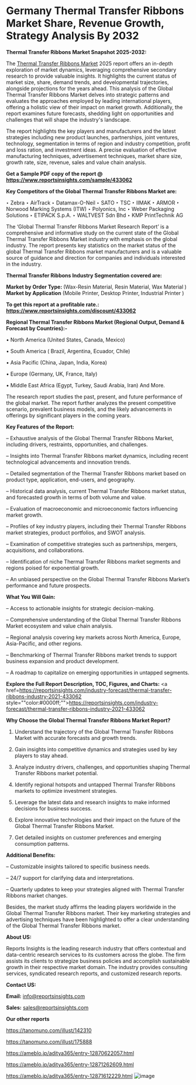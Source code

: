 # Germany Thermal Transfer Ribbons Market Share, Revenue Growth, Strategy Analysis By 2032

<strong>Thermal Transfer Ribbons Market Snapshot 2025-2032:</strong>

The <a href=https://www.reportsinsights.com/sample/433062>Thermal Transfer Ribbons Market</a> 2025 report offers an in-depth exploration of market dynamics, leveraging comprehensive secondary research to provide valuable insights. It highlights the current status of market size, share, demand trends, and developmental trajectories, alongside projections for the years ahead. This analysis of the Global Thermal Transfer Ribbons Market delves into strategic patterns and evaluates the approaches employed by leading international players, offering a holistic view of their impact on market growth. Additionally, the report examines future forecasts, shedding light on opportunities and challenges that will shape the industry's landscape.

The report highlights the key players and manufacturers and the latest strategies including new product launches, partnerships, joint ventures, technology, segmentation in terms of region and industry competition, profit and loss ration, and investment ideas. A precise evaluation of effective manufacturing techniques, advertisement techniques, market share size, growth rate, size, revenue, sales and value chain analysis.

<strong>Get a Sample PDF copy of the report @ <a href=https://www.reportsinsights.com/sample/433062 style=color:#0000ff;>https://www.reportsinsights.com/sample/433062</a></strong>

<strong>Key Competitors of the Global Thermal Transfer Ribbons Market are:</strong>

‣ Zebra
‣ AirTrack
‣ Datamax-O-Neil
‣ SATO
‣ TSC
‣ IIMAK
‣ ARMOR
‣ Norwood Marking Systems (ITW)
‣ Polyonics, Inc
‣ Weber Packaging Solutions
‣ ETIPACK S.p.A.
‣ WALTVEST Sdn Bhd
‣ KMP PrintTechnik AG

The ‘Global Thermal Transfer Ribbons Market Research Report’ is a comprehensive and informative study on the current state of the Global Thermal Transfer Ribbons Market industry with emphasis on the global industry. The report presents key statistics on the market status of the global Thermal Transfer Ribbons market manufacturers and is a valuable source of guidance and direction for companies and individuals interested in the industry.

<strong>Thermal Transfer Ribbons Industry Segmentation covered are:</strong>

<strong>Market by Order Type: </strong> (Wax-Resin Material, Resin Material, Wax Material )
<strong>Market by Application</strong> (Mobile Printer, Desktop Printer, Industrial Printer )

<strong>To get this report at a profitable rate.: <a href=https://www.reportsinsights.com/discount/433062 style=color:#0000ff;>https://www.reportsinsights.com/discount/433062</a></strong>

<strong>Regional Thermal Transfer Ribbons Market (Regional Output, Demand &amp; Forecast by Countries):-</strong>

• North America (United States, Canada, Mexico)

• South America ( Brazil, Argentina, Ecuador, Chile)

• Asia Pacific (China, Japan, India, Korea)

• Europe (Germany, UK, France, Italy)

• Middle East Africa (Egypt, Turkey, Saudi Arabia, Iran) And More.

The research report studies the past, present, and future performance of the global market. The report further analyzes the present competitive scenario, prevalent business models, and the likely advancements in offerings by significant players in the coming years.

<strong>Key Features of the Report:</strong>

– Exhaustive analysis of the Global Thermal Transfer Ribbons Market, including drivers, restraints, opportunities, and challenges.

– Insights into Thermal Transfer Ribbons market dynamics, including recent technological advancements and innovation trends.

– Detailed segmentation of the Thermal Transfer Ribbons market based on product type, application, end-users, and geography.

– Historical data analysis, current Thermal Transfer Ribbons market status, and forecasted growth in terms of both volume and value.

– Evaluation of macroeconomic and microeconomic factors influencing market growth.

– Profiles of key industry players, including their Thermal Transfer Ribbons market strategies, product portfolios, and SWOT analysis.

– Examination of competitive strategies such as partnerships, mergers, acquisitions, and collaborations.

– Identification of niche Thermal Transfer Ribbons market segments and regions poised for exponential growth.

– An unbiased perspective on the Global Thermal Transfer Ribbons Market’s performance and future prospects.

<strong>What You Will Gain:</strong>

– Access to actionable insights for strategic decision-making.

– Comprehensive understanding of the Global Thermal Transfer Ribbons Market ecosystem and value chain analysis.

– Regional analysis covering key markets across North America, Europe, Asia-Pacific, and other regions.

– Benchmarking of Thermal Transfer Ribbons market trends to support business expansion and product development.

– A roadmap to capitalize on emerging opportunities in untapped segments.

<strong>Explore the Full Report Description, TOC, Figures, and Charts:</strong>
<a href=https://reportsinsights.com/industry-forecast/thermal-transfer-ribbons-industry-2021-433062 style=""color:#0000ff;"">https://reportsinsights.com/industry-forecast/thermal-transfer-ribbons-industry-2021-433062</a>

<strong>Why Choose the Global Thermal Transfer Ribbons Market Report?</strong>

1. Understand the trajectory of the Global Thermal Transfer Ribbons Market with accurate forecasts and growth trends.

2. Gain insights into competitive dynamics and strategies used by key players to stay ahead.

3. Analyze industry drivers, challenges, and opportunities shaping Thermal Transfer Ribbons market potential.

4. Identify regional hotspots and untapped Thermal Transfer Ribbons markets to optimize investment strategies.

5. Leverage the latest data and research insights to make informed decisions for business success.

6. Explore innovative technologies and their impact on the future of the Global Thermal Transfer Ribbons Market.

7. Get detailed insights on customer preferences and emerging consumption patterns.

<strong>Additional Benefits:</strong>

– Customizable insights tailored to specific business needs.

– 24/7 support for clarifying data and interpretations.

– Quarterly updates to keep your strategies aligned with Thermal Transfer Ribbons market changes.

Besides, the market study affirms the leading players worldwide in the Global Thermal Transfer Ribbons market. Their key marketing strategies and advertising techniques have been highlighted to offer a clear understanding of the Global Thermal Transfer Ribbons market.

<strong><strong>About US</strong>:</strong>

Reports Insights is the leading research industry that offers contextual and data-centric research services to its customers across the globe. The firm assists its clients to strategize business policies and accomplish sustainable growth in their respective market domain. The industry provides consulting services, syndicated research reports, and customized research reports.

<strong>Contact US:</strong>

<p class=><b>Email:</b> <a href=mailto:info@reportsinsights.com>info@reportsinsights.com</a></p>
<p class=><b>Sales:</b> <a href=mailto:sales@reportsinsights.com>sales@reportsinsights.com</a></p>

<strong>Our other reports</strong>

<a href=https://tanomuno.com/illust/142310>https://tanomuno.com/illust/142310</a>

<a href=https://tanomuno.com/illust/175888>https://tanomuno.com/illust/175888</a>

<a href=https://ameblo.jp/aditya365/entry-12870622057.html>https://ameblo.jp/aditya365/entry-12870622057.html</a>

<a href=https://ameblo.jp/aditya365/entry-12871262609.html>https://ameblo.jp/aditya365/entry-12871262609.html</a>

<a href=https://ameblo.jp/aditya365/entry-12871612229.html>https://ameblo.jp/aditya365/entry-12871612229.html</a>
![image](https://github.com/user-attachments/assets/035a6857-70a2-4748-ae95-b9790abbd863)
